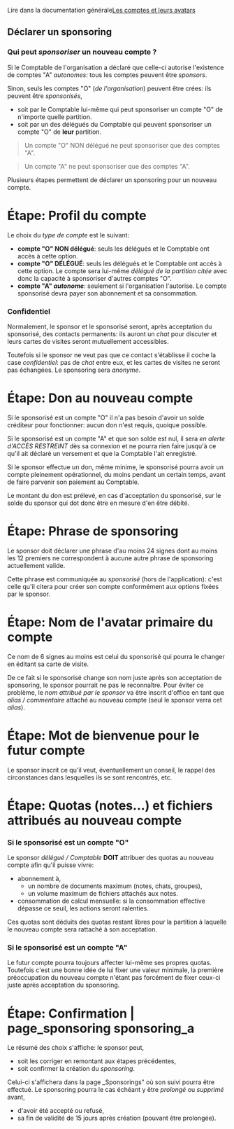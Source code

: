 Lire dans la documentation générale<a href="$$/appli/comptes.html" target="_blank">Les comptes et leurs avatars</a>

## Déclarer un sponsoring
### Qui peut _sponsoriser_ un nouveau compte ?
Si le Comptable de l'organisation a déclaré que celle-ci autorise l'existence de comptes "A" _autonomes_: tous les comptes peuvent être _sponsors_.

Sinon, seuls les comptes "O" (_de l'organisation_) peuvent être crées: ils peuvent être _sponsorisés_,
- soit par le Comptable lui-même qui peut sponsoriser un compte "O" de n'importe quelle partition.
- soit par un des délégués du Comptable qui peuvent sponsoriser un compte "O" de **leur** partition.

> Un compte "O" NON délégué ne peut sponsoriser que des comptes "A".

> Un compte "A" ne peut sponsoriser que des comptes "A".

Plusieurs étapes permettent de déclarer un sponsoring pour un nouveau compte.

# Étape: Profil du compte
Le choix du _type de compte_ est le suivant:
- **compte "O" NON délégué**: seuls les délégués et le Comptable ont accès à cette option.
- **compte "O" DÉLÉGUÉ**: seuls les délégués et le Comptable ont accès à cette option. Le compte sera lui-même _délégué de la partition citée_ avec donc la capacité à sponsoriser d'autres comptes "O".
- **compte "A" _autonome_**: seulement si l'organisation l'autorise. Le compte sponsorisé devra payer son abonnement et sa consommation.

### Confidentiel
Normalement, le sponsor et le sponsorisé seront, après acceptation du sponsorisé, des contacts permanents: ils auront un _chat_ pour discuter et leurs cartes de visites seront mutuellement accessibles.

Toutefois si le sponsor ne veut pas que ce contact s'établisse il coche la case _confidentiel_: pas de _chat_ entre eux, et les cartes de visites ne seront pas échangées. Le sponsoring sera _anonyme_.

# Étape: Don au nouveau compte
Si le sponsorisé est un compte "O" il n'a pas besoin d'avoir un solde créditeur pour fonctionner: aucun don n'est requis, quoique possible.

Si le sponsorisé est un compte "A" et que son solde est nul, il sera _en alerte d'ACCÈS RESTREINT_ dès sa connexion et ne pourra rien faire jusqu'à ce qu'il ait déclaré un versement et que la Comptable l'ait enregistré.

Si le sponsor effectue un don, même minime, le sponsorisé pourra avoir un compte pleinement opérationnel, du moins pendant un certain temps, avant de faire parvenir son paiement au Comptable.

Le montant du don est prélevé, en cas d'acceptation du sponsorisé, sur le solde du sponsor qui dot donc être en mesure d'en être débité.

# Étape: Phrase de sponsoring
Le sponsor doit déclarer une phrase d'au moins 24 signes dont au moins les 12 premiers ne correspondent à aucune autre phrase de sponsoring actuellement valide.

Cette phrase est communiquée au _sponsorisé_ (hors de l'application): c'est celle qu'il citera pour créer son compte conformément aux options fixées par le sponsor.

# Étape: Nom de l'avatar primaire du compte
Ce nom de 6 signes au moins est celui du sponsorisé qui pourra le changer en éditant sa carte de visite.

De ce fait si le sponsorisé change son nom juste après son acceptation de sponsoring, le sponsor pourrait ne pas le reconnaître. Pour éviter ce problème, le _nom attribué par le sponsor_ va être inscrit d'office en tant que _alias / commentaire_ attaché au nouveau compte (seul le sponsor verra cet _alias_).

# Étape: Mot de bienvenue pour le futur compte
Le sponsor inscrit ce qu'il veut, éventuellement un conseil, le rappel des circonstances dans lesquelles ils se sont rencontrés, etc.

# Étape: Quotas (notes...) et fichiers attribués au nouveau compte
### Si le sponsorisé est un compte "O"
Le sponsor _délégué / Comptable_ **DOIT** attribuer des quotas au nouveau compte afin qu'il puisse vivre:
- abonnement à,
  - un nombre de documents maximum (notes, chats, groupes),
  - un volume maximum de fichiers attachés aux notes.
- consommation de calcul mensuelle: si la consommation effective dépasse ce seuil, les actions seront ralenties.

Ces quotas sont déduits des quotas restant libres pour la partition à laquelle le nouveau compte sera rattaché à son acceptation.

### Si le sponsorisé est un compte "A"
Le futur compte pourra toujours affecter lui-même ses propres quotas. Toutefois c'est une bonne idée de lui fixer une valeur minimale, la première préoccupation du nouveau compte n'étant pas forcément de fixer ceux-ci juste après acceptation du sponsoring.

# Étape: Confirmation | page_sponsoring sponsoring_a
Le résumé des choix s'affiche: le sponsor peut,
- soit les corriger en remontant aux étapes précédentes,
- soit confirmer la création du _sponsoring_.

Celui-ci s'affichera dans la page _Sponsorings" où son suivi pourra être effectué. Le sponsoring pourra le cas échéant y être _prolongé_ ou _supprimé_ avant, 
- d'avoir été accepté ou refusé, 
- sa fin de validité de 15 jours après création (pouvant être prolongée).
